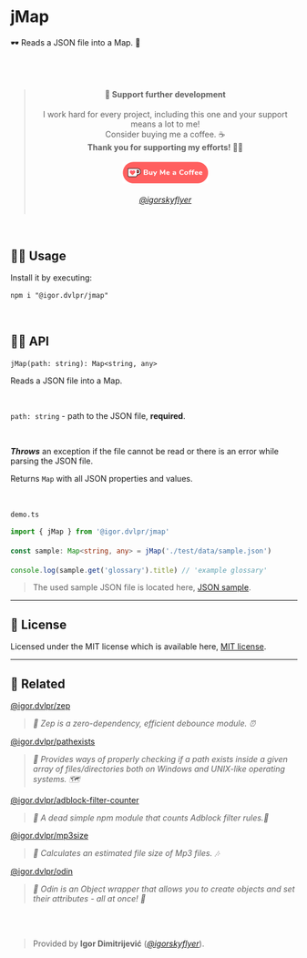 # jMap
🕶️ Reads a JSON file into a Map. 🌻


<br>
<br>

<div align="center">
	<blockquote>
		<h4>💖 Support further development</h4>
		<span>I work hard for every project, including this one and your support means a lot to me!
		<br>
		Consider buying me a coffee. ☕
		<br>
		<strong>Thank you for supporting my efforts! 🙏😊</strong></span>
		<br>
		<br>
		<a href="https://ko-fi.com/igorskyflyer" target="_blank"><img src="https://raw.githubusercontent.com/igorskyflyer/igorskyflyer/main/assets/ko-fi.png" alt="Donate to igorskyflyer" width="150"></a>
		<br>
		<br>
		<a href="https://github.com/igorskyflyer"><em>@igorskyflyer</em></a>
		<br>
		<br>
	</blockquote>
</div>

<br>

## 🕵🏼 Usage

Install it by executing:

```shell
npm i "@igor.dvlpr/jmap"
```

<br>

## 🤹🏼 API

```jMap(path: string): Map<string, any>```

Reads a JSON file into a Map.

<br>

```path: string``` - path to the JSON file, **required**.  

<br>

***Throws*** an exception if the file cannot be read or there is an error while parsing the JSON file.  

 Returns `Map` with all JSON properties and values.

<br>

`demo.ts`

```ts
import { jMap } from '@igor.dvlpr/jmap'

const sample: Map<string, any> = jMap('./test/data/sample.json')

console.log(sample.get('glossary').title) // 'example glossary'

```

> The used sample JSON file is located here, [JSON sample](https://github.com/igorskyflyer/npm-jmap/blob/main/test/data/sample.json).

---

## 🪪 License

Licensed under the MIT license which is available here, [MIT license](https://github.com/igorskyflyer/npm-jmap/blob/main/LICENSE).

---

## 🧬 Related

[@igor.dvlpr/zep](https://www.npmjs.com/package/@igor.dvlpr/zep)

> _🧠 Zep is a zero-dependency, efficient debounce module. ⏰_

[@igor.dvlpr/pathexists](https://www.npmjs.com/package/@igor.dvlpr/pathexists)

> _🧲 Provides ways of properly checking if a path exists inside a given array of files/directories both on Windows and UNIX-like operating systems. 🗺_

[@igor.dvlpr/adblock-filter-counter](https://www.npmjs.com/package/@igor.dvlpr/adblock-filter-counter) 

> _🐲 A dead simple npm module that counts Adblock filter rules.🦘_

[@igor.dvlpr/mp3size](https://www.npmjs.com/package/@igor.dvlpr/mp3size)

> _🧮 Calculates an estimated file size of Mp3 files. 🎶_

[@igor.dvlpr/odin](https://www.npmjs.com/package/@igor.dvlpr/odin)

> _🔱 Odin is an Object wrapper that allows you to create objects and set their attributes - all at once! 🔺_

<br>
<br>

>
> Provided by **Igor Dimitrijević** ([*@igorskyflyer*](https://github.com/igorskyflyer/)).
>
